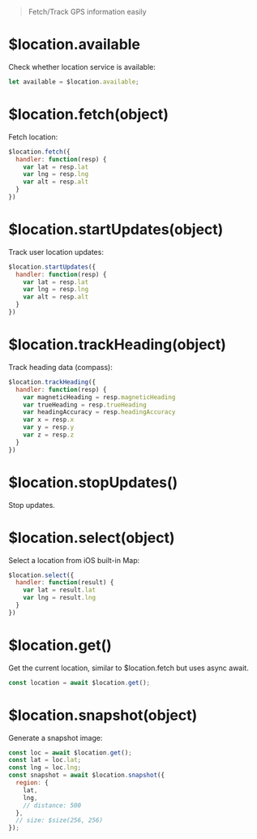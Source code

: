 > Fetch/Track GPS information easily

# $location.available

Check whether location service is available:

```js
let available = $location.available;
```

# $location.fetch(object)

Fetch location:

```js
$location.fetch({
  handler: function(resp) {
    var lat = resp.lat
    var lng = resp.lng
    var alt = resp.alt
  }
})
```

# $location.startUpdates(object)

Track user location updates:

```js
$location.startUpdates({
  handler: function(resp) {
    var lat = resp.lat
    var lng = resp.lng
    var alt = resp.alt
  }
})
```

# $location.trackHeading(object)

Track heading data (compass):

```js
$location.trackHeading({
  handler: function(resp) {
    var magneticHeading = resp.magneticHeading
    var trueHeading = resp.trueHeading
    var headingAccuracy = resp.headingAccuracy
    var x = resp.x
    var y = resp.y
    var z = resp.z
  }
})
```

# $location.stopUpdates()

Stop updates.

# $location.select(object)

Select a location from iOS built-in Map:

```js
$location.select({
  handler: function(result) {
    var lat = result.lat
    var lng = result.lng
  }
})
```

# $location.get()

Get the current location, similar to $location.fetch but uses async await.

```js
const location = await $location.get();
```

# $location.snapshot(object)

Generate a snapshot image:

```js
const loc = await $location.get();
const lat = loc.lat;
const lng = loc.lng;
const snapshot = await $location.snapshot({
  region: {
    lat,
    lng,
    // distance: 500
  },
  // size: $size(256, 256)
});
```